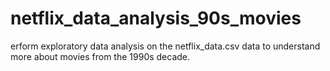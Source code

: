 # netflix_data_analysis_90s_movies
erform exploratory data analysis on the netflix_data.csv data to understand more about movies from the 1990s decade.
